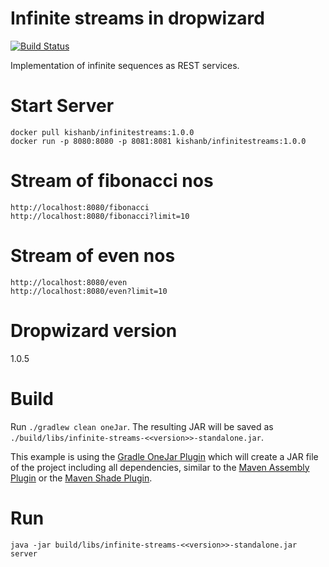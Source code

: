 # Infinite streams in dropwizard
[![Build Status](https://travis-ci.org/kishaningithub/infinitestreams.svg?branch=master)](https://travis-ci.org/kishaningithub/infinitestreams)

Implementation of infinite sequences as REST services.

# Start Server

```
docker pull kishanb/infinitestreams:1.0.0
docker run -p 8080:8080 -p 8081:8081 kishanb/infinitestreams:1.0.0
```

# Stream of fibonacci nos

```
http://localhost:8080/fibonacci
http://localhost:8080/fibonacci?limit=10
```

# Stream of even nos

```
http://localhost:8080/even
http://localhost:8080/even?limit=10
```

# Dropwizard version

1.0.5

# Build

Run `./gradlew clean oneJar`. The resulting JAR will be saved as `./build/libs/infinite-streams-<<version>>-standalone.jar`.

This example is using the [Gradle OneJar Plugin](https://github.com/rholder/gradle-one-jar) which will create
a JAR file of the project including all dependencies, similar to the [Maven Assembly Plugin](http://maven.apache.org/plugins/maven-assembly-plugin/)
or the [Maven Shade Plugin](http://maven.apache.org/plugins/maven-shade-plugin/).


# Run

`java -jar build/libs/infinite-streams-<<version>>-standalone.jar server`
